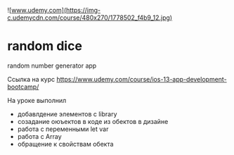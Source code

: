 ![www.udemy.com](https://img-c.udemycdn.com/course/480x270/1778502_f4b9_12.jpg)

# random dice
random number generator app

[Ссылка на курс]: https://www.udemy.com/course/ios-13-app-development-bootcamp/

Ссылка на курс https://www.udemy.com/course/ios-13-app-development-bootcamp/

На уроке выполнил
+ добавлдение элементов с library
+ созадание оюъектов в коде из обектов в дизайне
+ работа с переменными let var
+ работа с Array
+ обращение к свойствам обекта
